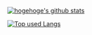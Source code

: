 <!-- リポジトリステータス -->
[![hogehoge's github stats](https://github-readme-stats.vercel.app/api?username=shin-carpediem&hide=contribs&count_private=true&show_icons=true&theme=graywhite
)](https://github.com/shin-carpediem/)

<!-- ソースコード統計 -->
[![Top used Langs](https://github-readme-stats.vercel.app/api/top-langs/?username=shin-carpediem&layout=compact&theme=graywhite)](https://github.com/shin-carpediem/)
